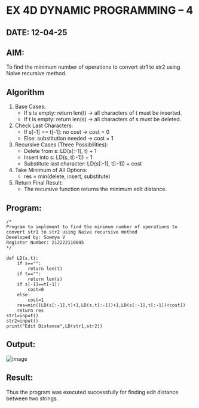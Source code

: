 # EX 4D DYNAMIC PROGRAMMING – 4
## DATE: 12-04-25
## AIM:
To find the minimum number of operations to convert str1 to str2 using Naive recursive method.
## Algorithm
1. Base Cases:
   - If s is empty: return len(t) → all characters of t must be inserted.
   - If t is empty: return len(s) → all characters of s must be deleted.
2. Check Last Characters:
   - If s[-1] == t[-1]: no cost → cost = 0
   - Else: substitution needed → cost = 1
3. Recursive Cases (Three Possibilities):
   - Delete from s: LD(s[:-1], t) + 1
   - Insert into s: LD(s, t[:-1]) + 1
   - Substitute last character: LD(s[:-1], t[:-1]) + cost
4. Take Minimum of All Options:
   - res = min(delete, insert, substitute)
5. Return Final Result:
   - The recursive function returns the minimum edit distance.
## Program:
```
/*
Program to implement to find the minimum number of operations to convert str1 to str2 using Naive recursive method
Developed by: Sowmya V
Register Number: 212222110045
*/

def LD(s,t):
	if s=="":
		return len(t)
	if t=="":
		return len(s)
	if s[-1]==t[-1]:
		cost=0
	else:
		cost=1
	res=min([LD(s[:-1],t)+1,LD(s,t[:-1])+1,LD(s[:-1],t[:-1])+cost])
	return res
str1=input()
str2=input()
print("Edit Distance",LD(str1,str2))
```
## Output:
![image](https://github.com/user-attachments/assets/b86bdc88-9af9-4d52-8a20-a5aa90f76bb7)

## Result:
Thus the program was executed successfully for finding edit distance between two strings.
